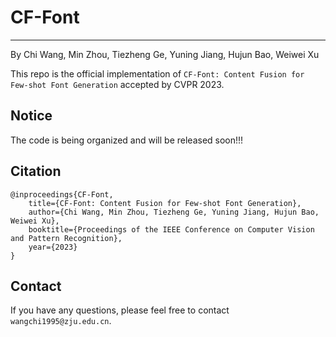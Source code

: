 # CF-Font

-------------

By Chi Wang, Min Zhou, Tiezheng Ge, Yuning Jiang, Hujun Bao, Weiwei Xu

This repo is the official implementation of `CF-Font: Content Fusion for Few-shot Font Generation` accepted by CVPR 2023.

## Notice

The code is being organized and will be released soon!!!

## Citation

```
@inproceedings{CF-Font,
    title={CF-Font: Content Fusion for Few-shot Font Generation},
    author={Chi Wang, Min Zhou, Tiezheng Ge, Yuning Jiang, Hujun Bao, Weiwei Xu},
    booktitle={Proceedings of the IEEE Conference on Computer Vision and Pattern Recognition},
    year={2023}
}
```

## Contact

If you have any questions, please feel free to contact `wangchi1995@zju.edu.cn`.